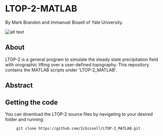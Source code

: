 # LTOP-2-MATLAB

   By Mark Brandon and Immanuel Bissell of Yale University. 
   
 ![alt text](https://github.com/Icbissell/LTOP-2_MATLAB/blob/main/misc/Precipitation_Field.png)

## About
   LTOP-2 is a general program to simulate the steady state precipitation field with orographic lifting over a user-defined topography. This repository contains the MATLAB scripts under 'LTOP-2_MATLAB'.  

## Abstract
   
## Getting the code
   You can download the LTOP-2 source files by navigating to your desired folder and running:
   
         git clone https://github.com/Icbissell/LTOP-2_MATLAB.git 
